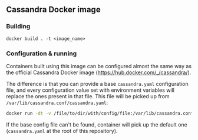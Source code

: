 ## Cassandra Docker image

### Building

```
docker build . -t <image_name>
```

### Configuration & running

Containers built using this image can be configured almost the same way as the
official Cassandra Docker image (https://hub.docker.com/_/cassandra/).

The difference is that you can provide a base `cassandra.yaml` configuration file,
and every configuration value set with environment variables will replace
the ones present in that file. This file will be picked up from
`/var/lib/cassandra.conf/cassandra.yaml`:

```bash
docker run -dt -v /file/to/dir/with/config/file:/var/lib/cassandra.conf <image_name>
```

If the base config file can't be found, container will pick up the default one
(`cassandra.yaml` at the root of this repository).

